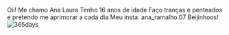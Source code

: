 Oii!
Me chamo Ana Laura
Tenho 16 anos de idade 
Faço tranças e penteados e pretendo me aprimorar a cada dia 
Meu insta: ana_ramalho.07
Beijinhoos!
![365days](https://github.com/AnaLR07/AnaLR/assets/170479076/2696bcd1-b2f7-47e6-a3e9-8483755a4bc6)

